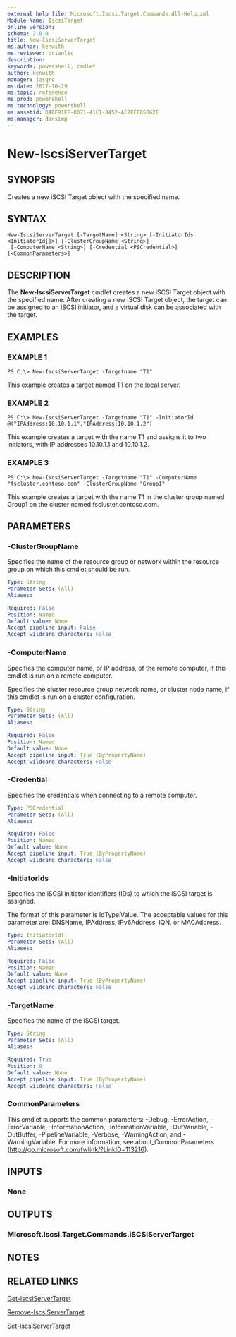 ```yaml
---
external help file: Microsoft.Iscsi.Target.Commands.dll-Help.xml
Module Name: IscsiTarget
online version: 
schema: 2.0.0
title: New-IscsiServerTarget
ms.author: kenwith
ms.reviewer: brianlic
description: 
keywords: powershell, cmdlet
author: kenwith
manager: jasgro
ms.date: 2017-10-29
ms.topic: reference
ms.prod: powershell
ms.technology: powershell
ms.assetid: D4BE91EF-0071-41C1-8452-AC2FFEB5B62E
ms.manager: dansimp
---
```


# New-IscsiServerTarget

## SYNOPSIS
Creates a new iSCSI Target object with the specified name.

## SYNTAX

```
New-IscsiServerTarget [-TargetName] <String> [-InitiatorIds <InitiatorId[]>] [-ClusterGroupName <String>]
 [-ComputerName <String>] [-Credential <PSCredential>] [<CommonParameters>]
```

## DESCRIPTION
The **New-IscsiServerTarget** cmdlet creates a new iSCSI Target object with the specified name.
After creating a new iSCSI Target object, the target can be assigned to an iSCSI initiator, and a virtual disk can be associated with the target.

## EXAMPLES

### EXAMPLE 1
```
PS C:\> New-IscsiServerTarget -Targetname "T1"
```

This example creates a target named T1 on the local server.

### EXAMPLE 2
```
PS C:\> New-IscsiServerTarget -Targetname "T1" -InitiatorId @("IPAddress:10.10.1.1","IPAddress:10.10.1.2")
```

This example creates a target with the name T1 and assigns it to two initiators, with IP addresses 10.10.1.1 and 10.10.1.2.

### EXAMPLE 3
```
PS C:\> New-IscsiServerTarget -Targetname "T1" -ComputerName "fscluster.contoso.com" -ClusterGroupName "Group1"
```

This example creates a target with the name T1 in the cluster group named Group1 on the cluster named fscluster.contoso.com.

## PARAMETERS

### -ClusterGroupName
Specifies the name of the resource group or network within the resource group on which this cmdlet should be run.

```yaml
Type: String
Parameter Sets: (All)
Aliases: 

Required: False
Position: Named
Default value: None
Accept pipeline input: False
Accept wildcard characters: False
```

### -ComputerName
Specifies the computer name, or IP address, of the remote computer, if this cmdlet is run on a remote computer. 
                         
Specifies the cluster resource group network name, or cluster node name, if this cmdlet is run on a cluster configuration.

```yaml
Type: String
Parameter Sets: (All)
Aliases: 

Required: False
Position: Named
Default value: None
Accept pipeline input: True (ByPropertyName)
Accept wildcard characters: False
```

### -Credential
Specifies the credentials when connecting to a remote computer.

```yaml
Type: PSCredential
Parameter Sets: (All)
Aliases: 

Required: False
Position: Named
Default value: None
Accept pipeline input: True (ByPropertyName)
Accept wildcard characters: False
```

### -InitiatorIds
Specifies the iSCSI initiator identifiers (IDs) to which the iSCSI target is assigned. 
                         
The format of this parameter is IdType:Value. 
The acceptable values for this parameter are: DNSName, IPAddress, IPv6Address, IQN, or MACAddress.

```yaml
Type: InitiatorId[]
Parameter Sets: (All)
Aliases: 

Required: False
Position: Named
Default value: None
Accept pipeline input: True (ByPropertyName)
Accept wildcard characters: False
```

### -TargetName
Specifies the name of the iSCSI target.

```yaml
Type: String
Parameter Sets: (All)
Aliases: 

Required: True
Position: 0
Default value: None
Accept pipeline input: True (ByPropertyName)
Accept wildcard characters: False
```

### CommonParameters
This cmdlet supports the common parameters: -Debug, -ErrorAction, -ErrorVariable, -InformationAction, -InformationVariable, -OutVariable, -OutBuffer, -PipelineVariable, -Verbose, -WarningAction, and -WarningVariable. For more information, see about_CommonParameters (http://go.microsoft.com/fwlink/?LinkID=113216).

## INPUTS

### None

## OUTPUTS

### Microsoft.Iscsi.Target.Commands.iSCSIServerTarget

## NOTES

## RELATED LINKS

[Get-IscsiServerTarget](./Get-IscsiServerTarget.md)

[Remove-IscsiServerTarget](./Remove-IscsiServerTarget.md)

[Set-IscsiServerTarget](./Set-IscsiServerTarget.md)

